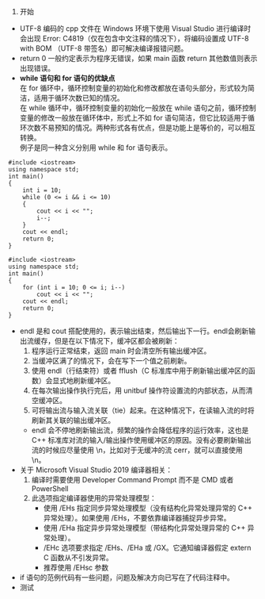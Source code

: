 1. 开始  
* UTF-8 编码的 cpp 文件在 Windows 环境下使用 Visual Studio 进行编译时会出现 Error: C4819（仅在包含中文注释的情况下），将编码设置成 UTF-8 with BOM （UTF-8 带签名）即可解决编译报错问题。
* return 0 一般约定表示为程序无错误，如果 main 函数 return 其他数值则表示出现错误。
* **while 语句和 for 语句的优缺点**  
  在 for 循环中，循环控制变量的初始化和修改都放在语句头部分，形式较为简洁，适用于循环次数已知的情况。  
  在 while 循环中，循环控制变量的初始化一般放在 while 语句之前，循环控制变量的修改一般放在循环体中，形式上不如 for 语句简洁，但它比较适用于循环次数不易预知的情况。两种形式各有优点，但是功能上是等价的，可以相互转换。  
  例子是同一种含义分别用 while 和 for 语句表示。

```
#include <iostream>
using namespace std;
int main()
{
    int i = 10;
    while (0 <= i && i <= 10)
    {
        cout << i << "";
        i--;
    }
    cout << endl;
    return 0;
}
```  

```
#include <iostream>
using namespace std;
int main()
{
    for (int i = 10; 0 <= i; i--)
        cout << i << "";
    cout << endl;
    return 0;
}
```
* endl 是和 cout 搭配使用的，表示输出结束，然后输出下一行。endl会刷新输出流缓存，但是在以下情况下，缓冲区都会被刷新：  
  1. 程序运行正常结束，返回 main 时会清空所有输出缓冲区。  
  2. 当缓冲区满了的情况下，会在写下一个值之前刷新。  
  3. 使用 endl（行结束符）或者 fflush（C 标准库中用于刷新输出缓冲区的函数）会显式地刷新缓冲区。  
  4. 在每次输出操作执行完后，用 unitbuf 操作符设置流的内部状态，从而清空缓冲区。  
  5. 可将输出流与输入流关联（tie）起来。在这种情况下，在读输入流的时将刷新其关联的输出缓冲区。  
  * endl 会不停地刷新输出流，频繁的操作会降低程序的运行效率，这也是 C++ 标准库对流的输入/输出操作使用缓冲区的原因。没有必要刷新输出流的时候应尽量使用 \n，比如对于无缓冲的流 cerr，就可以直接使用 \n。
* 关于 Microsoft Visual Studio 2019 编译器相关：  
  1. 编译时需要使用 Developer Command Prompt 而不是 CMD 或者 PowerShell  
  2. 此选项指定编译器使用的异常处理模型：  
       * 使用 /EHs 指定同步异常处理模型（没有结构化异常处理异常的 C++ 异常处理）。如果使用 /EHs，不要依靠编译器捕捉异步异常。  
       * 使用 /EHa 指定异步异常处理模型（带结构化异常处理异常的 C++ 异常处理）。  
       * /EHc 选项要求指定 /EHs、/EHa 或 /GX。它通知编译器假定 extern C 函数从不引发异常。  
       * 推荐使用 /EHsc 参数  
* if 语句的范例代码有一些问题，问题及解决方向已写在了代码注释中。
* 测试